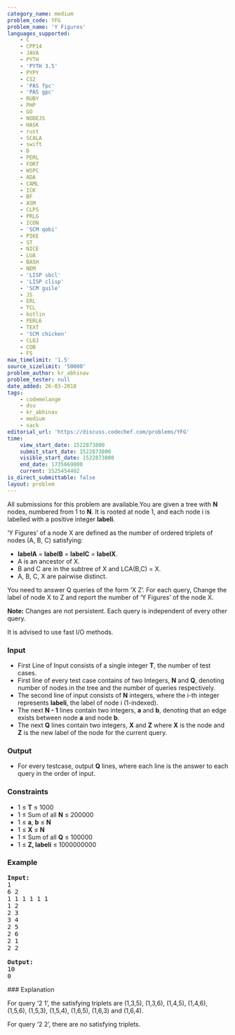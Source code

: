 ```yaml
---
category_name: medium
problem_code: YFG
problem_name: 'Y Figures'
languages_supported:
    - C
    - CPP14
    - JAVA
    - PYTH
    - 'PYTH 3.5'
    - PYPY
    - CS2
    - 'PAS fpc'
    - 'PAS gpc'
    - RUBY
    - PHP
    - GO
    - NODEJS
    - HASK
    - rust
    - SCALA
    - swift
    - D
    - PERL
    - FORT
    - WSPC
    - ADA
    - CAML
    - ICK
    - BF
    - ASM
    - CLPS
    - PRLG
    - ICON
    - 'SCM qobi'
    - PIKE
    - ST
    - NICE
    - LUA
    - BASH
    - NEM
    - 'LISP sbcl'
    - 'LISP clisp'
    - 'SCM guile'
    - JS
    - ERL
    - TCL
    - kotlin
    - PERL6
    - TEXT
    - 'SCM chicken'
    - CLOJ
    - COB
    - FS
max_timelimit: '1.5'
source_sizelimit: '50000'
problem_author: kr_abhinav
problem_tester: null
date_added: 26-03-2018
tags:
    - codemelange
    - dsu
    - kr_abhinav
    - medium
    - sack
editorial_url: 'https://discuss.codechef.com/problems/YFG'
time:
    view_start_date: 1522873800
    submit_start_date: 1522873800
    visible_start_date: 1522873800
    end_date: 1735669800
    current: 1525454402
is_direct_submittable: false
layout: problem
---
```

All submissions for this problem are available.You are given a tree with **N** nodes, numbered from 1 to **N**. It is rooted at node 1, and each node i is labelled with a positive integer **labeli**.

‘Y Figures’ of a node X are defined as the number of ordered triplets of nodes (A, B, C) satisfying:

- **labelA** = **labelB** = **labelC** = **labelX**.
- A is an ancestor of X.
- B and C are in the subtree of X and LCA(B,C) = X.
- A, B, C, X are pairwise distinct.

You need to answer Q queries of the form ‘X Z’. For each query, Change the label of node X to Z and report the number of ‘Y Figures’ of the node X.

**Note:** Changes are not persistent. Each query is independent of every other query.

It is advised to use fast I/O methods.

### Input

- First Line of Input consists of a single integer **T**, the number of test cases.
- First line of every test case contains of two Integers, **N** and **Q**, denoting number of nodes in the tree and the number of queries respectively.
- The second line of input consists of **N** integers, where the i-th integer represents **labeli**, the label of node i (1-indexed).
- The next **N - 1** lines contain two integers, **a** and **b**, denoting that an edge exists between node **a** and node **b**.
- The next **Q** lines contain two integers, **X** and **Z** where **X** is the node and **Z** is the new label of the node for the current query.

### Output

- For every testcase, output **Q** lines, where each line is the answer to each query in the order of input.

### Constraints

- 1 ≤ **T** ≤ 1000
- 1 ≤ Sum of all **N** ≤ 200000
- 1 ≤ **a**, **b** ≤ **N**
- 1 ≤ **X** ≤ **N**
- 1 ≤ Sum of all **Q** ≤ 100000
- 1 ≤ **Z, labeli** ≤ 1000000000

### Example

<pre><b>Input:</b>
1
6 2
1 1 1 1 1 1
1 2
2 3
3 4
2 5
2 6
2 1
2 2

<b>Output:</b>
10
0
</pre>### Explanation

For query ‘2 1’, the satisfying triplets are (1,3,5), (1,3,6), (1,4,5), (1,4,6), (1,5,6), (1,5,3), (1,5,4), (1,6,5), (1,6,3) and (1,6,4).

For query ‘2 2’, there are no satisfying triplets.

